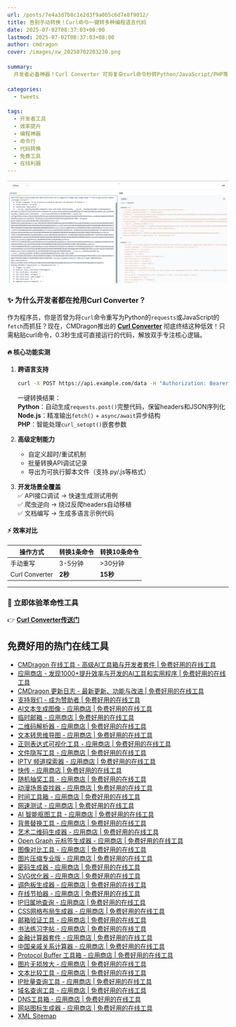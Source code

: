 ```yaml
---
url: /posts/7e4a3d7b8c1e2d3f9a0b5c6d7e8f9012/  
title: 告别手动转换！Curl命令一键转多种编程语言代码  
date: 2025-07-02T08:37:03+08:00  
lastmod: 2025-07-02T08:37:03+08:00
author: cmdragon 
cover: /images/xw_20250702203230.png

summary:  
  开发者必备神器！Curl Converter 可将复杂curl命令秒转Python/JavaScript/PHP等10+语言代码，告别手动重写，效率飙升300%。支持自定义参数、批量处理，完全免费在线使用！  

categories:  
  - tweets  

tags:  
  - 开发者工具  
  - 效率提升  
  - 编程神器  
  - 命令行  
  - 代码转换  
  - 免费工具  
  - 在线利器  
---
```


![xw_20250702203230.png](/images/xw_20250702203230.png)

### ✨ 为什么开发者都在抢用Curl Converter？  
作为程序员，你是否曾为将`curl`命令重写为Python的`requests`或JavaScript的`fetch`而抓狂？现在，CMDragon推出的 **[Curl Converter](https/tools.cmdragon.cn/zh/apps/curl-converter)** 彻底终结这种低效！只需粘贴curl命令，0.3秒生成可直接运行的代码，解放双手专注核心逻辑。  

#### 🔥 核心功能实测  
1. **跨语言支持**  
   ```bash
   curl -X POST https://api.example.com/data -H "Authorization: Bearer token" -d '{"key":"value"}'
   ```
   一键转换结果：  
   **Python**：自动生成`requests.post()`完整代码，保留headers和JSON序列化  
   **Node.js**：精准输出`fetch()` + `async/await`异步结构  
   **PHP**：智能处理`curl_setopt()`嵌套参数  

2. **高级定制能力**  
   - 自定义超时/重试机制  
   - 批量转换API调试记录  
   - 导出为可执行脚本文件（支持.py/.js等格式）  

3. **开发场景全覆盖**  
   ✅ API接口调试 → 快速生成测试用例  
   ✅ 爬虫逆向 → 绕过反爬headers自动移植  
   ✅ 文档编写 → 生成多语言示例代码  

#### ⚡️ 效率对比  
| 操作方式       | 转换1条命令 | 转换10条命令 |  
|----------------|-------------|--------------|  
| 手动重写       | 3-5分钟     | >30分钟      |  
| Curl Converter | **2秒**     | **15秒**     |  

---

### 🚀 立即体验革命性工具  
👉 **[Curl Converter传送门](https/tools.cmdragon.cn/zh/apps/curl-converter)**  


## 免费好用的热门在线工具  
- [CMDragon 在线工具 - 高级AI工具箱与开发者套件 | 免费好用的在线工具](https://tools.cmdragon.cn/zh)  
- [应用商店 - 发现1000+提升效率与开发的AI工具和实用程序 | 免费好用的在线工具](https://tools.cmdragon.cn/zh/apps?category=trending)  
- [CMDragon 更新日志 - 最新更新、功能与改进 | 免费好用的在线工具](https://tools.cmdragon.cn/zh/changelog)  
- [支持我们 - 成为赞助者 | 免费好用的在线工具](https://tools.cmdragon.cn/zh/sponsor)  
- [AI文本生成图像 - 应用商店 | 免费好用的在线工具](https://tools.cmdragon.cn/zh/apps/text-to-image-ai)  
- [临时邮箱 - 应用商店 | 免费好用的在线工具](https://tools.cmdragon.cn/zh/apps/temp-email)  
- [二维码解析器 - 应用商店 | 免费好用的在线工具](https://tools.cmdragon.cn/zh/apps/qrcode-parser)  
- [文本转思维导图 - 应用商店 | 免费好用的在线工具](https://tools.cmdragon.cn/zh/apps/text-to-mindmap)  
- [正则表达式可视化工具 - 应用商店 | 免费好用的在线工具](https://tools.cmdragon.cn/zh/apps/regex-visualizer)  
- [文件隐写工具 - 应用商店 | 免费好用的在线工具](https://tools.cmdragon.cn/zh/apps/steganography-tool)  
- [IPTV 频道探索器 - 应用商店 | 免费好用的在线工具](https://tools.cmdragon.cn/zh/apps/iptv-explorer)  
- [快传 - 应用商店 | 免费好用的在线工具](https://tools.cmdragon.cn/zh/apps/snapdrop)  
- [随机抽奖工具 - 应用商店 | 免费好用的在线工具](https://tools.cmdragon.cn/zh/apps/lucky-draw)  
- [动漫场景查找器 - 应用商店 | 免费好用的在线工具](https://tools.cmdragon.cn/zh/apps/anime-scene-finder)  
- [时间工具箱 - 应用商店 | 免费好用的在线工具](https://tools.cmdragon.cn/zh/apps/time-toolkit)  
- [网速测试 - 应用商店 | 免费好用的在线工具](https://tools.cmdragon.cn/zh/apps/speed-test)  
- [AI 智能抠图工具 - 应用商店 | 免费好用的在线工具](https://tools.cmdragon.cn/zh/apps/background-remover)  
- [背景替换工具 - 应用商店 | 免费好用的在线工具](https://tools.cmdragon.cn/zh/apps/background-replacer)  
- [艺术二维码生成器 - 应用商店 | 免费好用的在线工具](https://tools.cmdragon.cn/zh/apps/artistic-qrcode)  
- [Open Graph 元标签生成器 - 应用商店 | 免费好用的在线工具](https://tools.cmdragon.cn/zh/apps/open-graph-generator)  
- [图像对比工具 - 应用商店 | 免费好用的在线工具](https://tools.cmdragon.cn/zh/apps/image-comparison)  
- [图片压缩专业版 - 应用商店 | 免费好用的在线工具](https://tools.cmdragon.cn/zh/apps/image-compressor)  
- [密码生成器 - 应用商店 | 免费好用的在线工具](https://tools.cmdragon.cn/zh/apps/password-generator)  
- [SVG优化器 - 应用商店 | 免费好用的在线工具](https://tools.cmdragon.cn/zh/apps/svg-optimizer)  
- [调色板生成器 - 应用商店 | 免费好用的在线工具](https://tools.cmdragon.cn/zh/apps/color-palette)  
- [在线节拍器 - 应用商店 | 免费好用的在线工具](https://tools.cmdragon.cn/zh/apps/online-metronome)  
- [IP归属地查询 - 应用商店 | 免费好用的在线工具](https://tools.cmdragon.cn/zh/apps/ip-geolocation)  
- [CSS网格布局生成器 - 应用商店 | 免费好用的在线工具](https://tools.cmdragon.cn/zh/apps/css-grid-layout)  
- [邮箱验证工具 - 应用商店 | 免费好用的在线工具](https://tools.cmdragon.cn/zh/apps/email-validator)  
- [书法练习字帖 - 应用商店 | 免费好用的在线工具](https://tools.cmdragon.cn/zh/apps/calligraphy-practice)  
- [金融计算器套件 - 应用商店 | 免费好用的在线工具](https://tools.cmdragon.cn/zh/apps/finance-calculator-suite)  
- [中国亲戚关系计算器 - 应用商店 | 免费好用的在线工具](https://tools.cmdragon.cn/zh/apps/chinese-kinship-calculator)  
- [Protocol Buffer 工具箱 - 应用商店 | 免费好用的在线工具](https://tools.cmdragon.cn/zh/apps/protobuf-toolkit)  
- [图片无损放大 - 应用商店 | 免费好用的在线工具](https://tools.cmdragon.cn/zh/apps/image-upscaler)  
- [文本比较工具 - 应用商店 | 免费好用的在线工具](https://tools.cmdragon.cn/zh/apps/text-compare)  
- [IP批量查询工具 - 应用商店 | 免费好用的在线工具](https://tools.cmdragon.cn/zh/apps/ip-batch-lookup)  
- [域名查询工具 - 应用商店 | 免费好用的在线工具](https://tools.cmdragon.cn/zh/apps/domain-finder)  
- [DNS工具箱 - 应用商店 | 免费好用的在线工具](https://tools.cmdragon.cn/zh/apps/dns-toolkit)  
- [网站图标生成器 - 应用商店 | 免费好用的在线工具](https://tools.cmdragon.cn/zh/apps/favicon-generator)  
- [XML Sitemap](https://tools.cmdragon.cn/sitemap_index.xml)  
